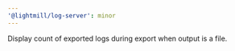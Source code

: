 ```yaml
---
'@lightmill/log-server': minor
---
```


Display count of exported logs during export when output is a file.
